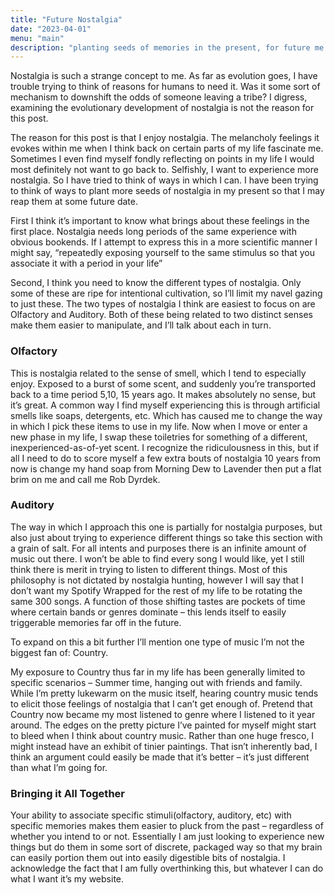 ```yaml
---
title: "Future Nostalgia"
date: "2023-04-01"
menu: "main"
description: "planting seeds of memories in the present, for future me to enjoy"
---
```



Nostalgia is such a strange concept to me. As far as evolution goes, I have trouble trying to think of reasons for humans to need it. Was it some sort of mechanism to downshift the odds of someone leaving a tribe? I digress, examining the evolutionary development of nostalgia is not the reason for this post. 

The reason for this post is that I enjoy nostalgia. The melancholy feelings it evokes within me when I think back on certain parts of my life fascinate me. Sometimes I even find myself fondly reflecting on points in my life I would most definitely not want to go back to. Selfishly, I want to experience more nostalgia. So I have tried to think of ways in which I can. I have been trying to think of ways to plant more seeds of nostalgia in my present so that I may reap them at some future date. 

First I think it’s important to know what brings about these feelings in the first place. Nostalgia needs long periods of the same experience with obvious bookends. If I attempt to express this in a more scientific manner I might say, “repeatedly exposing yourself to the same stimulus so that you associate it with a period in your life”

Second, I think you need to know the different types of nostalgia. Only some of these are ripe for intentional cultivation, so I’ll limit my navel gazing to just these. The two types of nostalgia I think are easiest to focus on are Olfactory and Auditory. Both of these being related to two distinct senses make them easier to manipulate, and I’ll talk about each in turn. 

### Olfactory

This is nostalgia related to the sense of smell, which I tend to especially enjoy. Exposed to a burst of some scent, and suddenly you’re transported back to a time period 5,10, 15 years ago. It makes absolutely no sense, but it’s great. A common way I find myself experiencing this is through artificial smells like soaps, detergents, etc. Which has caused me to change the way in which I pick these items to use in my life. Now when I move or enter a new phase in my life, I swap these toiletries for something of a different, inexperienced-as-of-yet scent. I recognize the ridiculousness in this, but if all I need to do to score myself a few extra bouts of nostalgia 10 years from now is change my hand soap from Morning Dew to Lavender then put a flat brim on me and call me Rob Dyrdek. 

### Auditory

The way in which I approach this one is partially for nostalgia purposes, but also just about trying to experience different things so take this section with a grain of salt. For all intents and purposes there is an infinite amount of music out there. I won’t be able to find every song I would like, yet I still think there is merit in trying to listen to different things. Most of this philosophy is not dictated by nostalgia hunting, however I will say that I don’t want my Spotify Wrapped for the rest of my life to be rotating the same 300 songs. A function of those shifting tastes are pockets of time where certain bands or genres dominate – this lends itself to easily triggerable memories far off in the future. 

To expand on this a bit further I’ll mention one type of music I’m not the biggest fan of: Country. 

My exposure to Country thus far in my life has been generally limited to specific scenarios – Summer time, hanging out with friends and family. While I’m pretty lukewarm on the music itself, hearing country music tends to elicit those feelings of nostalgia that I can’t get enough of. Pretend that Country now became my most listened to genre where I listened to it year around. The edges on the pretty picture I’ve painted for myself might start to bleed when I think about country music. Rather than one huge fresco, I might instead have an exhibit of tinier paintings. That isn’t inherently bad, I think an argument could easily be made that it’s better – it’s just different than what I’m going for. 

### Bringing it All Together

Your ability to associate specific stimuli(olfactory, auditory, etc) with specific memories makes them easier to pluck from the past – regardless of whether you intend to or not. Essentially I am just looking to experience new things but do them in some sort of discrete, packaged way so that my brain can easily portion them out into easily digestible bits of nostalgia. I acknowledge the fact that I am fully overthinking this, but whatever I can do what I want it’s my website.
